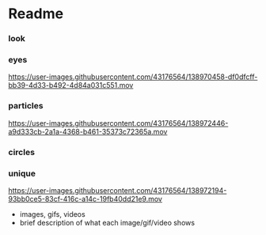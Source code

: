 # Readme

### look

### eyes
https://user-images.githubusercontent.com/43176564/138970458-df0dfcff-bb39-4d33-b492-4d84a031c551.mov


### particles


https://user-images.githubusercontent.com/43176564/138972446-a9d333cb-2a1a-4368-b461-35373c72365a.mov

### circles



### unique
https://user-images.githubusercontent.com/43176564/138972194-93bb0ce5-83cf-416c-a14c-19fb40dd21e9.mov



* images, gifs, videos
* brief description of what each image/gif/video shows

